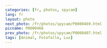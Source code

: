 ```yaml
---
categories: [fr, photos, spycam]
lang: fr
layout: photo
next_photo: /fr/photos/spycam/P0000469.html
picname: P0000468
prev_photo: /fr/photos/spycam/P0000407.html
tags: [Animal, Fotofalle, Lux]
---
```

